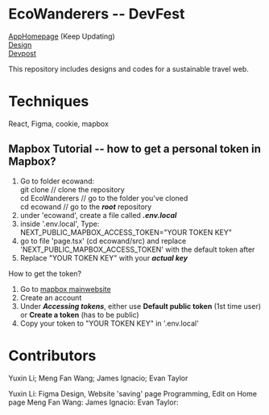 # EcoWanderers -- DevFest
[AppHomepage](https://ecowanderers.vercel.app/) (Keep Updating)\
[Design](https://www.figma.com/file/25vlAXVS8CEidIUnIRUbHo/EcoWanderers?type=design&node-id=0%3A1&mode=dev&t=PBJvjVZSiWYjawMM-1)\
[Devpost](https://devpost.com/software/ecowanderers-do873p)

This repository includes designs and codes for a sustainable travel web.

# Techniques
React, Figma, cookie, mapbox

## Mapbox Tutorial -- how to get a personal token in Mapbox?
1. Go to folder ecowand:\
  git clone // clone the repository\
  cd EcoWanderers // go to the folder you've cloned\
  cd ecowand // go to the ***root*** repository
2. under 'ecowand', create a file called ***.env.local***
3. inside '.env.local', Type: NEXT_PUBLIC_MAPBOX_ACCESS_TOKEN="YOUR TOKEN KEY"
4. go to file 'page.tsx' (cd ecowand/src) and replace 'NEXT_PUBLIC_MAPBOX_ACCESS_TOKEN' with the default token after 
5. Replace "YOUR TOKEN KEY" with your ***actual key***

How to get the token?
1. Go to [mapbox mainwebsite](https://www.mapbox.com/)
2. Create an account
3. Under ***Accessing tokens***, either use **Default public token** (1st time user) or **Create a token** (has to be public)
4. Copy your token to "YOUR TOKEN KEY" in '.env.local'

# Contributors
Yuxin Li; Meng Fan Wang; James Ignacio; Evan Taylor

Yuxin Li: Figma Design, Website 'saving' page Programming, Edit on Home page
Meng Fan Wang:
James Ignacio:
Evan Taylor:
